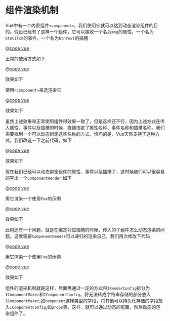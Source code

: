 # 组件渲染机制

Vue中有一个内置组件`<component>`，我们使用它就可以达到动态渲染组件的目的。假设已经有了这样一个组件，它可以接收一个名为`msg`的属性，一个名为`btnCilck`的事件，一个名为`btnText`的插槽

@[code vue](../.vuepress/components/demos/Foo.vue)

正常的使用方式如下

@[code vue](../.vuepress/components/demos/UseFoo.vue)

效果如下

<DemosUseFoo />

使用`<component>`来选渲染它

@[code vue](../.vuepress/components/demos/UseComponentRenderFoo.vue)

效果如下

<DemosUseComponentRenderFoo />

虽然上述效果和正常使用组件得效果一致了，但是这样还不行，因为上述方式在传入属性、事件以及插槽的时候，直接指定了属性名称、事件名称和插槽名称。我们需要找到一个可以动态绑定这些名称的方式，恰巧的是，Vue天然支持了这种方式，我们改造一下之前代码，如下

@[code vue](../.vuepress/components/demos/UseComponentRenderFooWithDynamicName.vue)

效果如下

<DemosUseComponentRenderFooWithDynamicName />

现在我们已经可以动态绑定组件的属性、事件以及插槽了，这时候我们可以很容易的写出一个`ComponentRender`,如下

@[code vue](../.vuepress/components/demos/ComponentRender.vue)

用它渲染一个使用`Foo`的示例

@[code vue](../.vuepress/components/demos/UseComponentRenderRenderFoo.vue)

效果如下

<DemosUseComponentRenderRenderFoo />

此时还有一个问题，就是在绑定对应插槽的时候，传入的子组件怎么动态渲染的问题。这就需要`ComponentRender`可以递归的渲染自己，我们再次修改下代码

@[code vue](../.vuepress/components/demos/ComponentRendeWithRecursion.vue)

用它渲染一个使用`Foo`的示例

@[code vue](../.vuepress/components/demos/UseComponentRenderRenderFooWithRecursion.vue)

效果如下

<DemosUseComponentRenderRenderFooWithRecursion />

组件的渲染机制就是这样，后面再通过一定的方式将`IRenderConfig`拆分为`IComponentMaker`和`IComponentConfig`，将无法转成字符串存储的部分放入`IComponentMaker`,如`component`这样类型的字段，将其他可以持久化存储的字段放入`IComponentConfig`,如`props`等。这样，就可以通过动态的配置，然后动态的渲染组件了。
